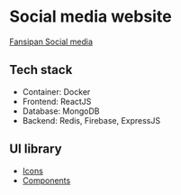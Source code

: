 #  Social media website

[Fansipan Social media](https://web-social-media-app.onrender.com)

## Tech stack

-   Container: Docker
-   Frontend: ReactJS
-   Database: MongoDB
-   Backend: Redis, Firebase, ExpressJS

## UI library

-   [Icons](https://fontawesome.com/search)
-   [Components](https://v4.mui.com/)


